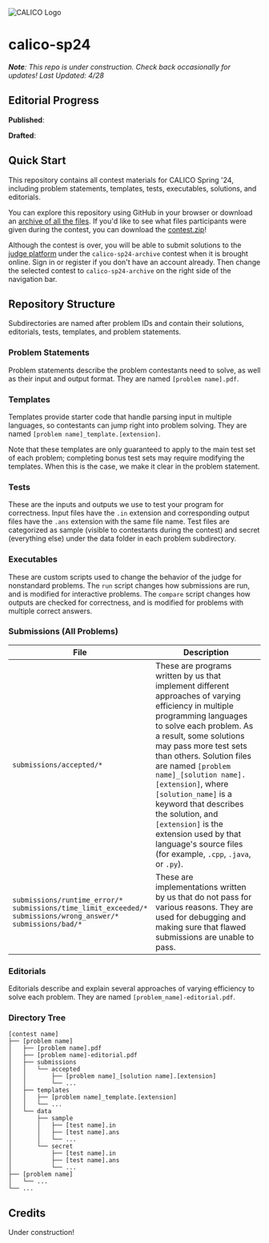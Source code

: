![CALICO Logo](https://calico.berkeley.edu/images/banner/blocks.png)

# calico-sp24
***Note**: This repo is under construction. Check back occasionally for updates! Last Updated: 4/28*

## Editorial Progress
**Published**: 

**Drafted**:  

## Quick Start
This repository contains all contest materials for CALICO Spring '24, including problem statements, templates, tests, executables, solutions, and editorials.

You can explore this repository using GitHub in your browser or download an [archive of all the files](https://github.com/calico-team/calico-sp24/archive/refs/heads/main.zip). If you'd like to see what files participants were given during the contest, you can download the [contest.zip](https://calico.berkeley.edu/files/calico-sp24/contest.zip)!

Although the contest is over, you will be able to submit solutions to the [judge platform](https://calicojudge.com) under the `calico-sp24-archive` contest when it is brought online. Sign in or register if you don't have an account already. Then change the selected contest to `calico-sp24-archive` on the right side of the navigation bar.

## Repository Structure
Subdirectories are named after problem IDs and contain their solutions, editorials, tests, templates, and problem statements.

### Problem Statements
Problem statements describe the problem contestants need to solve, as well as their input and output format. They are named `[problem name].pdf`.

### Templates
Templates provide starter code that handle parsing input in multiple languages, so contestants can jump right into problem solving. They are named `[problem name]_template.[extension]`.

Note that these templates are only guaranteed to apply to the main test set of each problem; completing bonus test sets may require modifying the templates. When this is the case, we make it clear in the problem statement.

### Tests
These are the inputs and outputs we use to test your program for correctness. Input files have the `.in` extension and corresponding output files have the `.ans` extension with the same file name. Test files are categorized as sample (visible to contestants during the contest) and secret (everything else) under the data folder in each problem subdirectory.

### Executables
These are custom scripts used to change the behavior of the judge for nonstandard problems. The `run` script changes how submissions are run, and is modified for interactive problems. The `compare` script changes how outputs are checked for correctness, and is modified for problems with multiple correct answers.

### Submissions (All Problems)
|File|Description|
|---|---|
|`submissions/accepted/*`|These are programs written by us that implement different approaches of varying efficiency in multiple programming languages to solve each problem. As a result, some solutions may pass more test sets than others. Solution files are named `[problem name]_[solution name].[extension]`, where `[solution_name]` is a keyword that describes the solution, and `[extension]` is the extension used by that language's source files (for example, `.cpp`, `.java`, or `.py`).|
|`submissions/runtime_error/*`<br>`submissions/time_limit_exceeded/*`<br>`submissions/wrong_answer/*`<br>`submissions/bad/*`|These are implementations written by us that do not pass for various reasons. They are used for debugging and making sure that flawed submissions are unable to pass.|

### Editorials
Editorials describe and explain several approaches of varying efficiency to solve each problem. They are named `[problem_name]-editorial.pdf`.

### Directory Tree
```
[contest name]
├── [problem name]
│   ├── [problem name].pdf
│   ├── [problem name]-editorial.pdf
│   ├── submissions
│   │   └── accepted
│   │       ├── [problem name]_[solution name].[extension]
│   │       └── ...
│   ├── templates
│   │   ├── [problem name]_template.[extension]
│   │   └── ...
│   └── data
│       ├── sample
│       │   ├── [test name].in
│       │   ├── [test name].ans
│       │   └── ...
│       └── secret
│           ├── [test name].in
│           ├── [test name].ans
│           └── ...
├── [problem name]
│   └── ...
└── ...
```

## Credits

Under construction!
